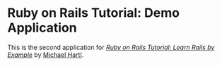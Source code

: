 # Ruby on Rails Tutorial: Demo Application

This is the second application for [*Ruby on Rails Tutorial: Learn Rails by Example*](http://railstutorial.org/) by [Michael Hartl](http://michaelhartl.com).